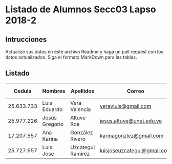 # Listado de Alumnos Secc03 Lapso 2018-2
## Intrucciones
Actualize sus datos en éste archivo Readme y haga un pull request con los datos actualizados.  Siga 
el formato MarkDown para las tablas.
## Listado
| Cedula     | Nombres          | Apellidos          | Correo                     | Usuario GitHub |
|------------|------------------|--------------------|----------------------------|----------------|
| 25.633.733 | Luis Eduardo     | Vera Valencia      | veravluis@gmail.com        | veravluis      |
| 25.977.226 | Jesús Gregorio   | Altuve Roa         | jesus.altuve@unet.edu.ve   | Jgar20         |
| 17.207.557 | Ana Karina       | González Rivero    | karinagonzlez@gmail.com    | AnaKari        |
| 25.727.657 | Luis Jose        | Uzcategui Ramirez  | luisjoseuzcategui@gmail.com| luisus97       |
